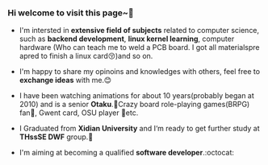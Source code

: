### Hi welcome to visit this page~👋

+ I'm intersted in __extensive field of subjects__ related to computer science, such as __backend development__, __linux kernel learning__, computer hardware (Who can teach me to weld a PCB board​. ​I​ ​g​ot​ ​a​l​l​ ​ma​t​er​ia​l​s​ ​p​re​a​p​re​d​ ​t​o​ ​fi​n​i​sh​ ​a​ ​l​i​nu​x​ ​c​a​rd:kissing_closed_eyes:)and so on.
+ I'm happy to share my opinoins and knowledges with others, feel free to __exchange ideas__ with me.:blush:
+ I have been watching animations for about 10 years(probably began at 2010) and is a senior __Otaku__.:pill:Crazy board role-playing games(BRPG) fan:flower_playing_cards:, Gwent card, OSU player :musical_keyboard:etc.
+ I Graduated from __Xidian University__ and I‘m ready to get further study at __THssSE DWF__ group.:school:

+ I'm aiming at becoming a qualified __software developer__.:octocat:
